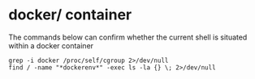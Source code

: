 # docker/ container

The commands below can confirm whether the current shell is situated within a docker container

```
grep -i docker /proc/self/cgroup 2>/dev/null
find / -name "*dockerenv*" -exec ls -la {} \; 2>/dev/null
```
